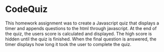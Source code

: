 # CodeQuiz

This homework assignment was to create a Javascript quiz that displays a timer and appends questions to the html through javascript. At the end of the quiz, the users score is calculated and displayed. The high score is hidden until the quiz is finished. When the final question is answered, the timer displays how long it took the user to complete the quiz.
